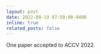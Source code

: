 ```yaml
---
layout: post
date: 2022-09-19 07:59:00-0400
inline: true
related_posts: false
---
```


One paper accepted to ACCV 2022.